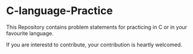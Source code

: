 # C-language-Practice


This Repository contains problem statements for practicing in C or in your favourite language.

If you are interestd to contribute, your contribution is heartly welcomed.
